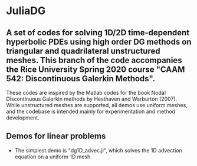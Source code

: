 # JuliaDG
## A set of codes for solving 1D/2D time-dependent hyperbolic PDEs using high order DG methods on triangular and quadrilateral unstructured meshes.  This branch of the code accompanies the Rice University Spring 2020 course "CAAM 542: Discontinuous Galerkin Methods".

These codes are inspired by the Matlab codes for the book Nodal Discontinuous Galerkin methods by Hesthaven and Warburton (2007).  While unstructured meshes are supported, all demos use uniform meshes, and the codebase is intended mainly for experimentation and method development.

## Demos for linear problems
- The simplest demo is "dg1D_advec.jl", which solves the 1D advection equation on a uniform 1D mesh.
